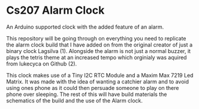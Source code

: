 # Cs207 Alarm Clock
An Arduino supported clock with the added feature of an alarm.

This repository will be going through on everything you need to replicate the alarm clock build that I have added on from the original creator of just a binary clock Lagsilva (1). Alongside the alarm is not just a normal buzzer, it plays the tetris theme at an increased tempo which orginialy was aquired from lukecyca on Github (2).

This clock makes use of a Tiny I2C RTC Module and a Maxim Max 7219 Led Matrix. It was made with the idea of wanting a catchier alarm and to avoid using ones phone as it could then persuade someone to play on there phone over sleeping. The rest of this will have build materials the schematics of the build and the use of the Alarm clock.
